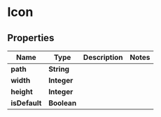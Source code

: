 # Icon

## Properties
Name | Type | Description | Notes
------------ | ------------- | ------------- | -------------
**path** | **String** |  | 
**width** | **Integer** |  | 
**height** | **Integer** |  | 
**isDefault** | **Boolean** |  | 
